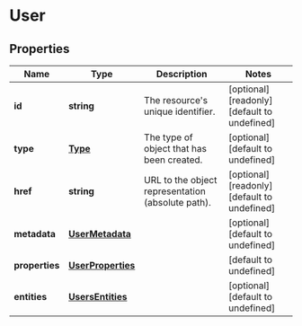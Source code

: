 # User

## Properties
| Name | Type | Description | Notes |
| ------------ | ------------- | ------------- | ------------- |
| **id** | **string** | The resource\'s unique identifier. | [optional] [readonly] [default to undefined] |
| **type** | [**Type**](Type.md) | The type of object that has been created. | [optional] [default to undefined] |
| **href** | **string** | URL to the object representation (absolute path). | [optional] [readonly] [default to undefined] |
| **metadata** | [**UserMetadata**](UserMetadata.md) |  | [optional] [default to undefined] |
| **properties** | [**UserProperties**](UserProperties.md) |  | [default to undefined] |
| **entities** | [**UsersEntities**](UsersEntities.md) |  | [optional] [default to undefined] |


